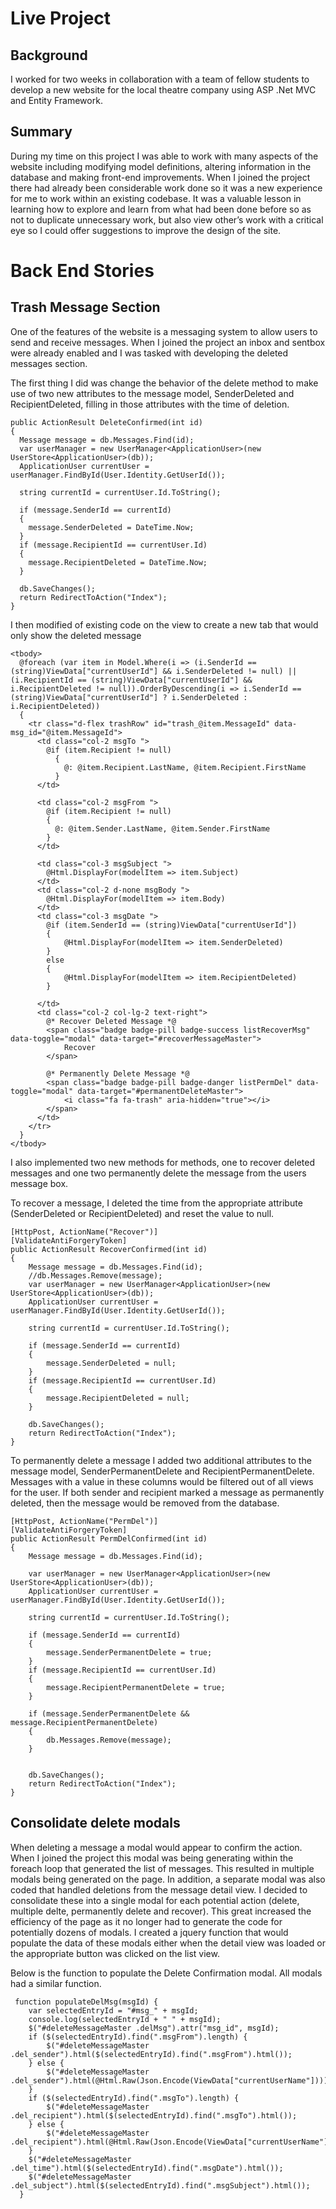 # Live Project

## Background
I worked for two weeks in collaboration with a team of fellow students to develop a new website for the local theatre company using ASP .Net MVC and Entity Framework.

## Summary
During my time on this project I was able to work with many aspects of the website including modifying model definitions, altering information in the database and making front-end improvements. When I joined the project there had already been considerable work done so it was a new experience for me to work within an existing codebase. It was a valuable lesson in learning how to explore and learn from what had been done before so as not to duplicate unnecessary work, but also view other’s work with a critical eye so I could offer suggestions to improve the design of the site.

# Back End Stories
## Trash Message Section
One of the features of the website is a messaging system to allow users to send and receive messages. When I joined the project an inbox and sentbox were already enabled and I was tasked with developing the deleted messages section.

The first thing I did was change the behavior of the delete method to make use of two new attributes to the message model, SenderDeleted and RecipientDeleted, filling in those attributes with the time of deletion.

    public ActionResult DeleteConfirmed(int id)
    {
      Message message = db.Messages.Find(id);
      var userManager = new UserManager<ApplicationUser>(new UserStore<ApplicationUser>(db));
      ApplicationUser currentUser = userManager.FindById(User.Identity.GetUserId());

      string currentId = currentUser.Id.ToString();

      if (message.SenderId == currentId)
      {
        message.SenderDeleted = DateTime.Now;
      }
      if (message.RecipientId == currentUser.Id)
      {
        message.RecipientDeleted = DateTime.Now;
      }

      db.SaveChanges();
      return RedirectToAction("Index");
    }

I then modified of existing code on the view to create a new tab that would only show the deleted message

    <tbody>
      @foreach (var item in Model.Where(i => (i.SenderId == (string)ViewData["currentUserId"] && i.SenderDeleted != null) || (i.RecipientId == (string)ViewData["currentUserId"] && i.RecipientDeleted != null)).OrderByDescending(i => i.SenderId == (string)ViewData["currentUserId"] ? i.SenderDeleted : i.RecipientDeleted))
      {
        <tr class="d-flex trashRow" id="trash_@item.MessageId" data-msg_id="@item.MessageId">
          <td class="col-2 msgTo ">
            @if (item.Recipient != null)
              {
                @: @item.Recipient.LastName, @item.Recipient.FirstName
              }
          </td>

          <td class="col-2 msgFrom ">
            @if (item.Recipient != null)
            {
              @: @item.Sender.LastName, @item.Sender.FirstName
            }
          </td>

          <td class="col-3 msgSubject ">
            @Html.DisplayFor(modelItem => item.Subject)
          </td>
          <td class="col-2 d-none msgBody ">
            @Html.DisplayFor(modelItem => item.Body)
          </td>
          <td class="col-3 msgDate ">
            @if (item.SenderId == (string)ViewData["currentUserId"])
            {
                @Html.DisplayFor(modelItem => item.SenderDeleted)
            }
            else
            {
                @Html.DisplayFor(modelItem => item.RecipientDeleted)
            }

          </td>
          <td class="col-2 col-lg-2 text-right">
            @* Recover Deleted Message *@
            <span class="badge badge-pill badge-success listRecoverMsg" data-toggle="modal" data-target="#recoverMessageMaster">
                Recover
            </span>

            @* Permanently Delete Message *@
            <span class="badge badge-pill badge-danger listPermDel" data-toggle="modal" data-target="#permanentDeleteMaster">
                <i class="fa fa-trash" aria-hidden="true"></i>
            </span>
          </td>
        </tr>
      }
    </tbody>

I also implemented two new methods for methods, one to recover deleted messages and one two permanently delete the message from the users message box.

To recover a message, I deleted the time from the appropriate attribute (SenderDeleted or RecipientDeleted) and reset the value to null.
    
    [HttpPost, ActionName("Recover")]
    [ValidateAntiForgeryToken]
    public ActionResult RecoverConfirmed(int id)
    {
        Message message = db.Messages.Find(id);
        //db.Messages.Remove(message);
        var userManager = new UserManager<ApplicationUser>(new UserStore<ApplicationUser>(db));
        ApplicationUser currentUser = userManager.FindById(User.Identity.GetUserId());

        string currentId = currentUser.Id.ToString();

        if (message.SenderId == currentId)
        {
            message.SenderDeleted = null;
        }
        if (message.RecipientId == currentUser.Id)
        {
            message.RecipientDeleted = null;
        }

        db.SaveChanges();
        return RedirectToAction("Index");
    }

  To permanently delete a message I added two additional attributes to the message model, SenderPermanentDelete and RecipientPermanentDelete. Messages with a value in these columns would be filtered out of all views for the user. If both sender and recipient marked a message as permanently deleted, then the message would be removed from the database.
   
    [HttpPost, ActionName("PermDel")]
    [ValidateAntiForgeryToken]
    public ActionResult PermDelConfirmed(int id)
    {
        Message message = db.Messages.Find(id);

        var userManager = new UserManager<ApplicationUser>(new UserStore<ApplicationUser>(db));
        ApplicationUser currentUser = userManager.FindById(User.Identity.GetUserId());

        string currentId = currentUser.Id.ToString();

        if (message.SenderId == currentId)
        {
            message.SenderPermanentDelete = true;
        }
        if (message.RecipientId == currentUser.Id)
        {
            message.RecipientPermanentDelete = true;
        }

        if (message.SenderPermanentDelete && message.RecipientPermanentDelete)
        {
            db.Messages.Remove(message);
        }


        db.SaveChanges();
        return RedirectToAction("Index");
    }

## Consolidate delete modals
When deleting a message a modal would appear to confirm the action. When I joined the project this modal was being generating within the foreach loop that generated the list of messages. This resulted in multiple modals being generated on the page. In addition, a separate modal was also coded that handled deletions from the message detail view. I decided to consolidate these into a single modal for each potential action (delete, multiple delte, permanently delete and recover). This great increased the efficiency of the page as it no longer had to generate the code for potentially dozens of modals. I created a jquery function that would populate the data of these modals either when the detail view was loaded or the appropriate button was clicked on the list view.

Below is the function to populate the Delete Confirmation modal. All modals had a similar function.
   
     function populateDelMsg(msgId) {
        var selectedEntryId = "#msg_" + msgId;
        console.log(selectedEntryId + " " + msgId);
        $("#deleteMessageMaster .delMsg").attr("msg_id", msgId);
        if ($(selectedEntryId).find(".msgFrom").length) {
            $("#deleteMessageMaster .del_sender").html($(selectedEntryId).find(".msgFrom").html());
        } else {
            $("#deleteMessageMaster .del_sender").html(@Html.Raw(Json.Encode(ViewData["currentUserName"])));
        }
        if ($(selectedEntryId).find(".msgTo").length) {
            $("#deleteMessageMaster .del_recipient").html($(selectedEntryId).find(".msgTo").html());
        } else {
            $("#deleteMessageMaster .del_recipient").html(@Html.Raw(Json.Encode(ViewData["currentUserName"])));
        }
        $("#deleteMessageMaster .del_time").html($(selectedEntryId).find(".msgDate").html());
        $("#deleteMessageMaster .del_subject").html($(selectedEntryId).find(".msgSubject").html());
      }
